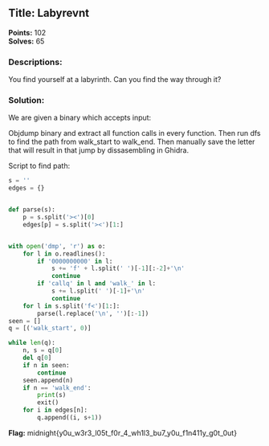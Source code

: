 
## Title: Labyrevnt
**Points:** 102  
**Solves:** 65

### Descriptions: 
You find yourself at a labyrinth. Can you find the way through it?

### Solution:

We are given a binary which accepts input:

Objdump binary and extract all function calls in every function. Then run dfs to find the path from walk_start to walk_end. Then manually save the letter that will result in that jump by dissasembling in Ghidra.

Script to find path:
```python
s = ''
edges = {}


def parse(s):
    p = s.split('><')[0]
    edges[p] = s.split('><')[1:]


with open('dmp', 'r') as o:
    for l in o.readlines():
        if '0000000000' in l:
            s += 'f' + l.split(' ')[-1][:-2]+'\n'
            continue
        if 'callq' in l and 'walk_' in l:
            s += l.split(' ')[-1]+'\n'
            continue
    for l in s.split('f<')[1:]:
        parse(l.replace('\n', '')[:-1])
seen = []
q = [('walk_start', 0)]

while len(q):
    n, s = q[0]
    del q[0]
    if n in seen:
        continue
    seen.append(n)
    if n == 'walk_end':
        print(s)
        exit()
    for i in edges[n]:
        q.append((i, s+1))
```

**Flag:** midnight{y0u_w3r3_l05t_f0r_4_wh1l3_bu7_y0u_f1n411y_g0t_0ut}
